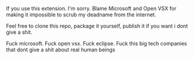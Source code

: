 If you use this extension. I'm sorry. Blame Microsoft and Open VSX for making it impossible to scrub my deadname from the internet.

Feel free to clone this repo, package it yourself, publish it if you want i dont give a shit.

Fuck microsoft. Fuck open vsx. Fuck eclipse. Fuck this big tech companies that dont give a shit about real human beings
